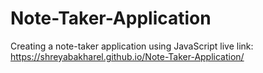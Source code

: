 # Note-Taker-Application
Creating a note-taker application using JavaScript
live link:
https://shreyabakharel.github.io/Note-Taker-Application/
